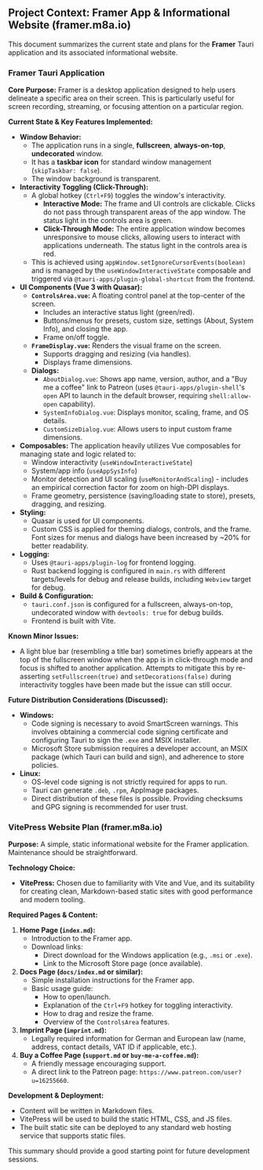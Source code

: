 ## Project Context: Framer App & Informational Website (framer.m8a.io)

This document summarizes the current state and plans for the **Framer** Tauri application and its associated informational website.

### Framer Tauri Application

**Core Purpose:**
Framer is a desktop application designed to help users delineate a specific area on their screen. This is particularly useful for screen recording, streaming, or focusing attention on a particular region.

**Current State & Key Features Implemented:**
*   **Window Behavior:**
    *   The application runs in a single, **fullscreen**, **always-on-top**, **undecorated** window.
    *   It has a **taskbar icon** for standard window management (`skipTaskbar: false`).
    *   The window background is transparent.
*   **Interactivity Toggling (Click-Through):**
    *   A global hotkey (`Ctrl+F9`) toggles the window's interactivity.
        *   **Interactive Mode:** The frame and UI controls are clickable. Clicks do not pass through transparent areas of the app window. The status light in the controls area is green.
        *   **Click-Through Mode:** The entire application window becomes unresponsive to mouse clicks, allowing users to interact with applications underneath. The status light in the controls area is red.
    *   This is achieved using `appWindow.setIgnoreCursorEvents(boolean)` and is managed by the `useWindowInteractiveState` composable and triggered via `@tauri-apps/plugin-global-shortcut` from the frontend.
*   **UI Components (Vue 3 with Quasar):**
    *   **`ControlsArea.vue`:** A floating control panel at the top-center of the screen.
        *   Includes an interactive status light (green/red).
        *   Buttons/menus for presets, custom size, settings (About, System Info), and closing the app.
        *   Frame on/off toggle.
    *   **`FrameDisplay.vue`:** Renders the visual frame on the screen.
        *   Supports dragging and resizing (via handles).
        *   Displays frame dimensions.
    *   **Dialogs:**
        *   `AboutDialog.vue`: Shows app name, version, author, and a "Buy me a coffee" link to Patreon (uses `@tauri-apps/plugin-shell`'s `open` API to launch in the default browser, requiring `shell:allow-open` capability).
        *   `SystemInfoDialog.vue`: Displays monitor, scaling, frame, and OS details.
        *   `CustomSizeDialog.vue`: Allows users to input custom frame dimensions.
*   **Composables:** The application heavily utilizes Vue composables for managing state and logic related to:
    *   Window interactivity (`useWindowInteractiveState`)
    *   System/app info (`useAppSysInfo`)
    *   Monitor detection and UI scaling (`useMonitorAndScaling`) - includes an empirical correction factor for zoom on high-DPI displays.
    *   Frame geometry, persistence (saving/loading state to store), presets, dragging, and resizing.
*   **Styling:**
    *   Quasar is used for UI components.
    *   Custom CSS is applied for theming dialogs, controls, and the frame. Font sizes for menus and dialogs have been increased by ~20% for better readability.
*   **Logging:**
    *   Uses `@tauri-apps/plugin-log` for frontend logging.
    *   Rust backend logging is configured in `main.rs` with different targets/levels for debug and release builds, including `Webview` target for debug.
*   **Build & Configuration:**
    *   `tauri.conf.json` is configured for a fullscreen, always-on-top, undecorated window with `devtools: true` for debug builds.
    *   Frontend is built with Vite.

**Known Minor Issues:**
*   A light blue bar (resembling a title bar) sometimes briefly appears at the top of the fullscreen window when the app is in click-through mode and focus is shifted to another application. Attempts to mitigate this by re-asserting `setFullscreen(true)` and `setDecorations(false)` during interactivity toggles have been made but the issue can still occur.

**Future Distribution Considerations (Discussed):**
*   **Windows:**
    *   Code signing is necessary to avoid SmartScreen warnings. This involves obtaining a commercial code signing certificate and configuring Tauri to sign the `.exe` and MSIX installer.
    *   Microsoft Store submission requires a developer account, an MSIX package (which Tauri can build and sign), and adherence to store policies.
*   **Linux:**
    *   OS-level code signing is not strictly required for apps to run.
    *   Tauri can generate `.deb`, `.rpm`, AppImage packages.
    *   Direct distribution of these files is possible. Providing checksums and GPG signing is recommended for user trust.

### VitePress Website Plan (framer.m8a.io)

**Purpose:**
A simple, static informational website for the Framer application. Maintenance should be straightforward.

**Technology Choice:**
*   **VitePress:** Chosen due to familiarity with Vite and Vue, and its suitability for creating clean, Markdown-based static sites with good performance and modern tooling.

**Required Pages & Content:**
1.  **Home Page (`index.md`):**
    *   Introduction to the Framer app.
    *   Download links:
        *   Direct download for the Windows application (e.g., `.msi` or `.exe`).
        *   Link to the Microsoft Store page (once available).
2.  **Docs Page (`docs/index.md` or similar):**
    *   Simple installation instructions for the Framer app.
    *   Basic usage guide:
        *   How to open/launch.
        *   Explanation of the `Ctrl+F9` hotkey for toggling interactivity.
        *   How to drag and resize the frame.
        *   Overview of the `ControlsArea` features.
3.  **Imprint Page (`imprint.md`):**
    *   Legally required information for German and European law (name, address, contact details, VAT ID if applicable, etc.).
4.  **Buy a Coffee Page (`support.md` or `buy-me-a-coffee.md`):**
    *   A friendly message encouraging support.
    *   A direct link to the Patreon page: `https://www.patreon.com/user?u=16255660`.

**Development & Deployment:**
*   Content will be written in Markdown files.
*   VitePress will be used to build the static HTML, CSS, and JS files.
*   The built static site can be deployed to any standard web hosting service that supports static files.

This summary should provide a good starting point for future development sessions.
